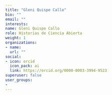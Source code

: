 ```yaml
---
title: "Gleni Quispe Callo"
bio: ""
email: ""
interests:
name: Gleni Quispe Callo
role: Historias de Ciencia Abierta
weight: 1
organizations:
- name: 
  url: ""
social:
- icon: orcid
  icon_pack: ai
  link: https://orcid.org/0000-0003-3994-9523
superuser: false
user_groups:
- 
---
```

